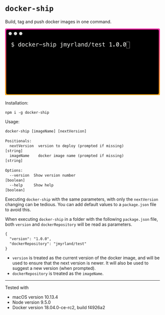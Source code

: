 
# `docker-ship`

Build, tag and push docker images in one command.

![Example usage of docker-ship](./docker-ship.gif)

Installation:

    npm i -g docker-ship

Usage:

  	docker-ship [imageName] [nextVersion]

    Positionals:
      nextVersion  version to deploy (prompted if missing)                  [string]
      imageName    docker image name (prompted if missing)                  [string]

    Options:
      --version  Show version number                                       [boolean]
      --help     Show help                                                 [boolean]


Executing `docker-ship` with the same parameters, with only the `nextVersion` changing can be tedious. You can add default values to a `package.json` file to avoid this.

When executing `docker-ship` in a folder with the following `package.json` file, both `version` and `dockerRepository` will be read as parameters.

    {
      "version": "1.0.0",
      "dockerRepository": "jmyrland/test"
    }

- `version` is treated as the current version of the docker image, and will be used to ensure that the next version is newer. It will also be used to suggest a new version (when prompted).
- `dockerRepository` is treated as the `imageName`.

-----------------

Tested with
- macOS version 10.13.4
- Node version 9.5.0
- Docker version 18.04.0-ce-rc2, build f4926a2

